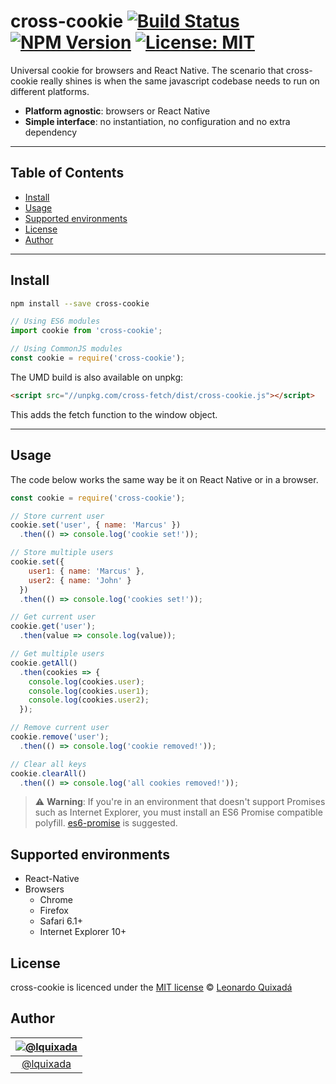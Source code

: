 cross-cookie
[![Build Status](https://travis-ci.org/lquixada/cross-cookie.svg?branch=master)](https://travis-ci.org/lquixada/cross-cookie)
[![NPM Version](https://img.shields.io/npm/v/cross-cookie.svg?branch=master)](https://www.npmjs.com/package/cross-cookie)
[![License: MIT](https://img.shields.io/badge/License-MIT-blue.svg)](https://opensource.org/licenses/MIT)
================

Universal cookie for browsers and React Native. The scenario that cross-cookie really shines is when the same javascript codebase needs to run on different platforms.

- **Platform agnostic**: browsers or React Native
- **Simple interface**: no instantiation, no configuration and no extra dependency

* * *

## Table of Contents

-   [Install](#install)
-   [Usage](#usage)
-   [Supported environments](#supported-environments)
-   [License](#license)
-   [Author](#author)

* * *

## Install

```sh
npm install --save cross-cookie
```

```javascript
// Using ES6 modules
import cookie from 'cross-cookie';

// Using CommonJS modules
const cookie = require('cross-cookie');
```

The UMD build is also available on unpkg:

```html
<script src="//unpkg.com/cross-fetch/dist/cross-cookie.js"></script>
```

This adds the fetch function to the window object.

* * *

## Usage

The code below works the same way be it on React Native or in a browser.

```javascript
const cookie = require('cross-cookie');

// Store current user
cookie.set('user', { name: 'Marcus' })
  .then(() => console.log('cookie set!'));

// Store multiple users
cookie.set({
    user1: { name: 'Marcus' },
    user2: { name: 'John' }
  })
  .then(() => console.log('cookies set!'));

// Get current user
cookie.get('user');
  .then(value => console.log(value));

// Get multiple users
cookie.getAll()
  .then(cookies => {
    console.log(cookies.user);
    console.log(cookies.user1);
    console.log(cookies.user2);
  });

// Remove current user
cookie.remove('user');
  .then(() => console.log('cookie removed!'));

// Clear all keys
cookie.clearAll()
  .then(() => console.log('all cookies removed!'));
```

> ⚠️ **Warning**: If you're in an environment that doesn't support Promises such as Internet Explorer, you must install an ES6 Promise compatible polyfill. [es6-promise](https://github.com/jakearchibald/es6-promise) is suggested.


## Supported environments

* React-Native
* Browsers
  - Chrome
  - Firefox
  - Safari 6.1+
  - Internet Explorer 10+


## License

cross-cookie is licenced under the [MIT license](https://github.com/lquixada/cross-cookie/blob/master/LICENSE) © [Leonardo Quixadá](https://twitter.com/lquixada/)


## Author

|[![@lquixada](https://avatars0.githubusercontent.com/u/195494?v=4&s=96)](https://github.com/lquixada)|
|:---:|
|[@lquixada](http://www.github.com/lquixada)|
